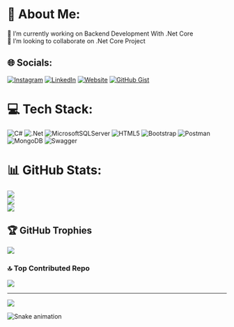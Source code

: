 # 💫 About Me:
🔭 I’m currently working on Backend Development With .Net Core<br>👯 I’m looking to collaborate on .Net Core Project<br>


## 🌐 Socials:
[![Instagram](https://img.shields.io/badge/Instagram-%23E4405F.svg?logo=Instagram&logoColor=white)](https://instagram.com/enes.donmz) [![LinkedIn](https://img.shields.io/badge/LinkedIn-%230077B5.svg?logo=linkedin&logoColor=white)](https://linkedin.com/in/enesdonmezz) [![Website](https://img.shields.io/badge/Web-MySite-blue?style=flat-square&logo=Google-Chrome&logoColor=white)](https://www.enesdonmez.net)
[![GitHub Gist](https://img.shields.io/badge/Gist-%23181717.svg?style=flat-square&logo=github&logoColor=white)](https://gist.github.com/enesdonmez)


# 💻 Tech Stack:
![C#](https://img.shields.io/badge/c%23-%23239120.svg?style=for-the-badge&logo=csharp&logoColor=white) ![.Net](https://img.shields.io/badge/.NET-5C2D91?style=for-the-badge&logo=.net&logoColor=white) ![MicrosoftSQLServer](https://img.shields.io/badge/Microsoft%20SQL%20Server-CC2927?style=for-the-badge&logo=microsoft%20sql%20server&logoColor=white) ![HTML5](https://img.shields.io/badge/html5-%23E34F26.svg?style=for-the-badge&logo=html5&logoColor=white) ![Bootstrap](https://img.shields.io/badge/bootstrap-%238511FA.svg?style=for-the-badge&logo=bootstrap&logoColor=white) ![Postman](https://img.shields.io/badge/Postman-FF6C37?style=for-the-badge&logo=postman&logoColor=white) ![MongoDB](https://img.shields.io/badge/MongoDB-%234ea94b.svg?style=for-the-badge&logo=mongodb&logoColor=white) 
![Swagger](https://img.shields.io/badge/-Swagger-%23Clojure?style=for-the-badge&logo=swagger&logoColor=white)
# 📊 GitHub Stats:
![](https://github-readme-stats.vercel.app/api?username=enesdonmez&theme=one_dark_pro&hide_border=false&include_all_commits=true&count_private=true)<br/>
![](https://nirzak-streak-stats.vercel.app/?user=enesdonmez&theme=one_dark_pro&hide_border=false)<br/>
![](https://github-readme-stats.vercel.app/api/top-langs/?username=enesdonmez&theme=one_dark_pro&hide_border=false&include_all_commits=true&count_private=true&layout=compact)

## 🏆 GitHub Trophies
![](https://github-profile-trophy.vercel.app/?username=enesdonmez&theme=one_dark_pro&no-frame=false&no-bg=false&margin-w=4)

### 🔝 Top Contributed Repo
![](https://github-contributor-stats.vercel.app/api?username=enesdonmez&limit=5&theme=one_dark_pro&combine_all_yearly_contributions=true)

---
[![](https://visitcount.itsvg.in/api?id=enesdonmez&icon=0&color=1)](https://visitcount.itsvg.in)

![Snake animation](https://github.com/enesdonmez/enesdonmez/blob/output/github-contribution-grid-snake.svg)


<!-- Proudly created with GPRM ( https://gprm.itsvg.in ) -->
